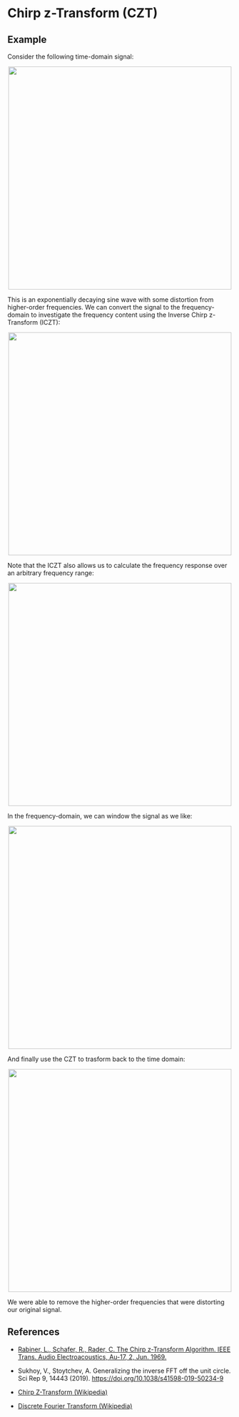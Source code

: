 Chirp z-Transform (CZT)
=======================

Example
-------

Consider the following time-domain signal:

<p align="center">
<img src="https://raw.githubusercontent.com/garrettj403/CZT/main/examples/results/signal.png" width="500">
</p>

This is an exponentially decaying sine wave with some distortion from higher-order frequencies. We can convert the signal to the frequency-domain to investigate the frequency content using the Inverse Chirp z-Transform (ICZT):

<p align="center">
<img src="https://raw.githubusercontent.com/garrettj403/CZT/main/examples/results/freq-domain.png" width="500">
</p>

Note that the ICZT also allows us to calculate the frequency response over an arbitrary frequency range:

<p align="center">
<img src="https://raw.githubusercontent.com/garrettj403/CZT/main/examples/results/zoom-czt.png" width="500">
</p>

In the frequency-domain, we can window the signal as we like:

<p align="center">
<img src="https://raw.githubusercontent.com/garrettj403/CZT/main/examples/results/windowed-freq-domain.png" width="500">
</p>

And finally use the CZT to trasform back to the time domain:

<p align="center">
<img src="https://raw.githubusercontent.com/garrettj403/CZT/main/examples/results/windowed-time-domain.png" width="500">
</p>

We were able to remove the higher-order frequencies that were distorting our original signal.

References
----------

- [Rabiner, L., Schafer, R., Rader, C. The Chirp z-Transform Algorithm. IEEE Trans. Audio Electroacoustics, Au-17, 2, Jun. 1969.](https://web.ece.ucsb.edu/Faculty/Rabiner/ece259/Reprints/015_czt.pdf)

- Sukhoy, V., Stoytchev, A. Generalizing the inverse FFT off the unit circle. Sci Rep 9, 14443 (2019). https://doi.org/10.1038/s41598-019-50234-9

- [Chirp Z-Transform (Wikipedia)](https://en.wikipedia.org/wiki/Chirp_Z-transform)

- [Discrete Fourier Transform (Wikipedia)](https://en.wikipedia.org/wiki/Discrete_Fourier_transform)
